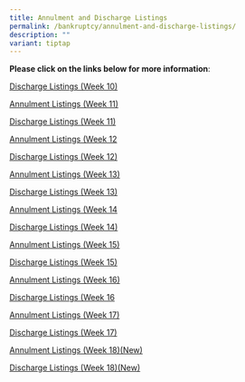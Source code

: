```yaml
---
title: Annulment and Discharge Listings
permalink: /bankruptcy/annulment-and-discharge-listings/
description: ""
variant: tiptap
---
```

<p><strong>Please click on the links below for more information</strong>:</p>
<p></p>
<p><a href="/files/Annulment &amp; Discharge Listings/Discharge_Listings__Week_10_.pdf" rel="noopener nofollow" target="_blank">Discharge Listings (Week 10)</a>
</p>
<p><a href="/files/Annulment &amp; Discharge Listings/Annulment_Listings__Week_11_.pdf" rel="noopener nofollow" target="_blank">Annulment Listings (Week 11)</a>
</p>
<p><a href="/files/Annulment &amp; Discharge Listings/Discharge_Listings__Week_11_.pdf" rel="noopener nofollow" target="_blank">Discharge Listings (Week 11)</a>
</p>
<p><a href="/files/Annulment &amp; Discharge Listings/Annulment_Listings__Week_12_.pdf" rel="noopener nofollow" target="_blank">Annulment Listings (Week 12</a>
</p>
<p><a href="/files/Annulment &amp; Discharge Listings/Discharge_Listings__Week_12_.pdf" rel="noopener nofollow" target="_blank">Discharge Listings (Week 12)</a>
</p>
<p><a href="/files/Annulment &amp; Discharge Listings/Annulment_Listings__Week_13_.pdf" rel="noopener nofollow" target="_blank">Annulment Listings (Week 13)</a>
</p>
<p><a href="/files/Annulment &amp; Discharge Listings/Discharge_Listings__Week_13_.pdf" rel="noopener nofollow" target="_blank">Discharge Listings (Week 13)</a>
</p>
<p><a href="/files/Annulment &amp; Discharge Listings/Annulment_Listings__Week_14_.pdf" rel="noopener nofollow" target="_blank">Annulment Listings (Week 14</a>
</p>
<p><a href="/files/Annulment &amp; Discharge Listings/Discharge_Listings__Week_14_.pdf" rel="noopener nofollow" target="_blank">Discharge Listings (Week 14)</a>
</p>
<p><a href="/files/Annulment &amp; Discharge Listings/Annulment_Listings__Week_15_.pdf" rel="noopener nofollow" target="_blank">Annulment Listings (Week 15)</a>
</p>
<p><a href="/files/Annulment &amp; Discharge Listings/Discharge_Listings__Week_15_.pdf" rel="noopener nofollow" target="_blank">Discharge Listings (Week 15)</a>
</p>
<p><a href="/files/Annulment &amp; Discharge Listings/Annulment_Listings__Week_16_.pdf" rel="noopener nofollow" target="_blank">Annulment Listings (Week 16)</a>
</p>
<p><a href="/files/Annulment &amp; Discharge Listings/Discharge_Listings__Week_16_.pdf" rel="noopener nofollow" target="_blank">Discharge Listings (Week 16</a>
</p>
<p><a href="/files/Annulment &amp; Discharge Listings/Annulment_Listings__Week_17_.pdf" rel="noopener nofollow" target="_blank">Annulment Listings (Week 17)</a>
</p>
<p><a href="/files/Annulment &amp; Discharge Listings/Discharge_Listings__Week_17_.pdf" rel="noopener nofollow" target="_blank">Discharge Listings (Week 17)</a>
</p>
<p><a href="/files/Annulment &amp; Discharge Listings/Annulment_Listings__Week_18_.pdf" rel="noopener nofollow" target="_blank">Annulment Listings (Week 18)(New)</a>
</p>
<p><a href="/files/Annulment &amp; Discharge Listings/Discharge_Listings__Week_18_.pdf" rel="noopener nofollow" target="_blank">Discharge Listings (Week 18)(New)</a>
</p>
<p></p>